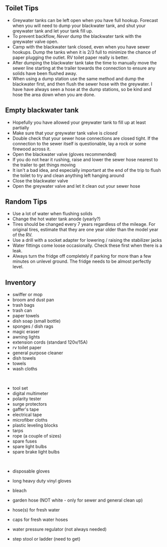 ## Toilet Tips ##
* Greywater tanks can be left open when you have full hookup.  Forecast when you will need to dump your blackwater tank, and shut your greywater tank and let your tank fill up.  
*  To prevent backflow, _Never_ dump the blackwater tank with the greywater valve open.
* Camp with the blackwater tank closed, even when you have sewer hookups.  Dump the tanks when it is 2/3 full to minimize the chance of paper plugging the outlet.  RV toilet paper really is better.  
* After dumping the blackwater tank take the time to manually move the sewer line starting at the trailer towards the connection to ensure any solids have been flushed away.   
*  When using a dump station use the same method and dump the blackwater first, and then flush the sewer hose with the greywater.  I have have always seen a hose at the dump stations, so be kind and hose the area down when you are done.  

## Empty blackwater tank ##
* Hopefully you have allowed your greywater tank to fill up at least partially
* Make sure that your greywater tank valve is _closed_
* Double check that your sewer hose connections are closed tight.  If the connection to the sewer itself is questionable, lay a rock or some firewood across it.
* Open the blackwater valve (gloves recommended)
* If you do not hear it rushing, raise and lower the sewer hose nearest to the trailer to get things moving
* It isn't a bad idea, and especially important at the end of the trip to flush the toilet to try and clean anything left hanging around
* Close the blackwater valve
* Open the greywater valve and let it clean out your sewer hose



## Random Tips ##
* Use a lot of water when flushing solids
* Change the hot water tank anode (yearly?)
* Tires should be changed every 7 years regardless of the mileage.  For original tires, estimate that they are one year older than the model year of the RV.
* Use a drill with a socket adapter for lowering / raising the stabilizer jacks
* Water fittings come loose occasionally. Check these first when there is a leak.  
* Always turn the fridge off completely if parking for more than a few minutes on unlevel ground.  The fridge needs to be almost perfectly level.  




## Inventory ##

* swiffer or mop
* broom and dust pan
* trash bags
* trash can
* paper towels
* dish soap (small bottle)
* sponges / dish rags
* magic eraser
* awning lights
* extension cords (standard 120v/15A)
* rv toilet paper
* general purpose cleaner
* dish towels
* towels
* wash cloths

<br />

* tool set
* digital multimeter
* polarity tester
* surge protectors
* gaffer's tape
* electrical tape 
* microfiber cloths
* plastic leveling blocks  
* tarps
* rope (a couple of sizes)
* spare fuses
* spare light bulbs
* spare brake light bulbs

<br />

* disposable gloves
* long heavy duty vinyl gloves
* bleach
* garden hose (NOT white - only for sewer and general clean up)
* hose(s) for fresh water
* caps for fresh water hoses
* water pressure regulator (not always needed)

* step stool or ladder (need to get)




  
